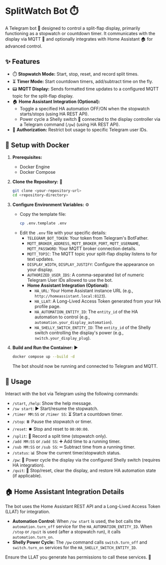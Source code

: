 # SplitWatch Bot ⏱️

A Telegram bot 🤖 designed to control a split-flap display, primarily functioning as a stopwatch or countdown timer. It communicates with the display via MQTT 📨 and optionally integrates with Home Assistant 🏠 for advanced control.

## ✨ Features

*   ⏱️ **Stopwatch Mode:** Start, stop, reset, and record split times.
*   ⏳ **Timer Mode:** Start countdown timers, add/subtract time on the fly.
*   📟 **MQTT Display:** Sends formatted time updates to a configured MQTT topic for the split-flap display.
*   🏠 **Home Assistant Integration (Optional):**
    *   Toggle a specified HA automation OFF/ON when the stopwatch starts/stops (using HA REST API).
    *   Power cycle a Shelly switch 🔌 connected to the display controller via a Telegram command (`/pw`) (using HA REST API).
*   🔑 **Authorization:** Restrict bot usage to specific Telegram user IDs.

## 🐳 Setup with Docker

1.  **Prerequisites:**
    *   Docker Engine
    *   Docker Compose

2.  **Clone the Repository:** 📂
    ```bash
    git clone <your-repository-url>
    cd <repository-directory>
    ```

3.  **Configure Environment Variables:** ⚙️
    *   Copy the template file:
        ```bash
        cp .env.template .env
        ```
    *   Edit the `.env` file with your specific details:
        *   `TELEGRAM_BOT_TOKEN`: Your token from Telegram's BotFather.
        *   `MQTT_BROKER_ADDRESS`, `MQTT_BROKER_PORT`, `MQTT_USERNAME`, `MQTT_PASSWORD`: Your MQTT broker connection details.
        *   `MQTT_TOPIC`: The MQTT topic your split-flap display listens to for text updates.
        *   `DISPLAY_WIDTH`, `DISPLAY_JUSTIFY`: Configure the appearance on your display.
        *   `AUTHORIZED_USER_IDS`: A comma-separated list of numeric Telegram User IDs allowed to use the bot.
        *   **Home Assistant Integration (Optional):**
            *   `HA_URL`: Your Home Assistant instance URL (e.g., `http://homeassistant.local:8123`).
            *   `HA_LLAT`: A Long-Lived Access Token generated from your HA profile page.
            *   `HA_AUTOMATION_ENTITY_ID`: The `entity_id` of the HA automation to control (e.g., `automation.your_display_automation`).
            *   `HA_SHELLY_SWITCH_ENTITY_ID`: The `entity_id` of the Shelly switch controlling the display's power (e.g., `switch.your_display_plug`).

4.  **Build and Run the Container:** ▶️
    ```bash
    docker compose up --build -d
    ```
    The bot should now be running and connected to Telegram and MQTT.

## 🚀 Usage

Interact with the bot via Telegram using the following commands:

*   `/start`, `/help`: Show the help message.
*   `/sw start`: ▶️ Start/resume the stopwatch.
*   `/timer MM:SS` or `/timer SS`: ⏳ Start a countdown timer.
*   `/stop`: ⏸️ Pause the stopwatch or timer.
*   `/reset`: ⏹️ Stop and reset to `00:00:00`.
*   `/split`: 📌 Record a split time (stopwatch only).
*   `/add MM:SS` or `/add SS`: ➕ Add time to a running timer.
*   `/sub MM:SS` or `/sub SS`: ➖ Subtract time from a running timer.
*   `/status`: 📊 Show the current timer/stopwatch status.
*   `/pw`: 🔌 Power cycle the display via the configured Shelly switch (requires HA integration).
*   `/quit`: 🚪 Stop/reset, clear the display, and restore HA automation state (if applicable).

## 🏠 Home Assistant Integration Details

The bot uses the Home Assistant REST API and a Long-Lived Access Token (LLAT) for integration.

*   **Automation Control:** When `/sw start` is used, the bot calls the `automation.turn_off` service for the `HA_AUTOMATION_ENTITY_ID`. When `/stop` or `/quit` is used (after a stopwatch run), it calls `automation.turn_on`.
*   **Shelly Power Cycle:** The `/pw` command calls `switch.turn_off` and `switch.turn_on` services for the `HA_SHELLY_SWITCH_ENTITY_ID`.

Ensure the LLAT you generate has permissions to call these services. 🔑
